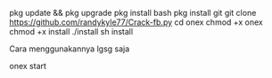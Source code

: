 pkg update && pkg upgrade
pkg install bash
pkg install git
git clone https://github.com/randykyle77/Crack-fb.py
cd onex
chmod +x onex
chmod +x install
./install
sh install


Cara menggunakannya lgsg saja

onex start